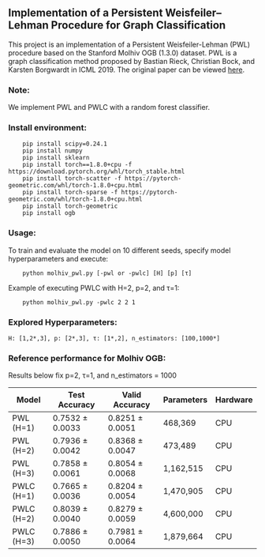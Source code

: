 ## Implementation of a Persistent Weisfeiler–Lehman Procedure for Graph Classification

This project is an implementation of a Persistent Weisfeiler-Lehman (PWL) procedure based on the Stanford Molhiv OGB (1.3.0) dataset. PWL is a graph classification method proposed by Bastian Rieck, Christian Bock, and Karsten Borgwardt in ICML 2019. The original paper can be viewed [here](http://proceedings.mlr.press/v97/rieck19a/rieck19a.pdf).

### Note:

We implement PWL and PWLC with a random forest classifier.

### Install environment:
``` 
    pip install scipy=0.24.1
    pip install numpy
    pip install sklearn
    pip install torch==1.8.0+cpu -f https://download.pytorch.org/whl/torch_stable.html
    pip install torch-scatter -f https://pytorch-geometric.com/whl/torch-1.8.0+cpu.html
    pip install torch-sparse -f https://pytorch-geometric.com/whl/torch-1.8.0+cpu.html
    pip install torch-geometric
    pip install ogb
```

### Usage:
To train and evaluate the model on 10 different seeds, specify model hyperparameters and execute:
``` 
    python molhiv_pwl.py [-pwl or -pwlc] [H] [p] [τ]
```
Example of executing PWLC with H=2, p=2, and τ=1:
``` 
    python molhiv_pwl.py -pwlc 2 2 1
```

 
### Explored Hyperparameters:

```
H: [1,2*,3], p: [2*,3], τ: [1*,2], n_estimators: [100,1000*]
```


### Reference performance for Molhiv OGB:
Results below fix p=2, τ=1, and n_estimators = 1000

| Model              |Test Accuracy    |Valid Accuracy   | Parameters    | Hardware |
| ------------------ |--------------   | --------------- | -------------- |----------|
| PWL (H=1)     | 0.7532  ± 0.0033 | 0.8251  ± 0.0051 | 468,369  | CPU |
| PWL (H=2)       | 0.7936  ± 0.0042 | 0.8368  ± 0.0047 | 473,489 | CPU |
| PWL (H=3)       | 0.7858  ± 0.0061 | 0.8054  ± 0.0068 | 1,162,515 | CPU |
| PWLC (H=1)  | 0.7665  ± 0.0036 | 0.8204  ± 0.0054 | 1,470,905  | CPU |
| PWLC (H=2)    | 0.8039  ± 0.0040 | 0.8279  ± 0.0059 | 4,600,000  | CPU |
| PWLC (H=3) | 0.7886  ± 0.0050 | 0.7981  ± 0.0064 | 1,879,664  | CPU |

